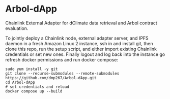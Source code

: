 # Arbol-dApp
Chainlink External Adapter for dClimate data retrieval and Arbol contract evaluation.

To jointly deploy a Chainlink node, external adapter server, and IPFS daemon in a fresh Amazon Linux 2 instance, ssh in and install git, then clone this repo, run the setup script, and either import existing Chainlink credentials or set new ones. Finally logout and log back into the instance go refresh docker permissions and run docker compose:
```
sudo yum install -y git
git clone --recurse-submodules --remote-submodules https://github.com/dmp267/Arbol-dApp.git
cd Arbol-dApp
# set credentials and reload
docker compose up --build
```
